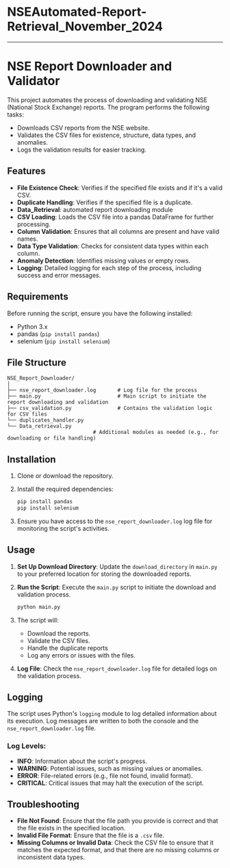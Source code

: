 # NSEAutomated-Report-Retrieval_November_2024

---

# NSE Report Downloader and Validator

This project automates the process of downloading and validating NSE (National Stock Exchange) reports. The program performs the following tasks:
- Downloads CSV reports from the NSE website.
- Validates the CSV files for existence, structure, data types, and anomalies.
- Logs the validation results for easier tracking.

## Features
- **File Existence Check**: Verifies if the specified file exists and if it's a valid CSV.
- **Duplicate Handling**: Verifies if the specified file is a duplicate.
- **Data_Retrieval**: automated report downloading module
- **CSV Loading**: Loads the CSV file into a pandas DataFrame for further processing.
- **Column Validation**: Ensures that all columns are present and have valid names.
- **Data Type Validation**: Checks for consistent data types within each column.
- **Anomaly Detection**: Identifies missing values or empty rows.
- **Logging**: Detailed logging for each step of the process, including success and error messages.

## Requirements
Before running the script, ensure you have the following installed:
- Python 3.x
- pandas (`pip install pandas`)
- selenium (`pip install selenium`)

## File Structure
```text
NSE_Report_Downloader/
│
├── nse_report_downloader.log       # Log file for the process
├── main.py                         # Main script to initiate the report downloading and validation
├── csv_validation.py               # Contains the validation logic for CSV files
└── duplicates_handler.py
└── Data_retrieval.py
                            # Additional modules as needed (e.g., for downloading or file handling)
```

## Installation
1. Clone or download the repository.
2. Install the required dependencies:

   ```bash
   pip install pandas
   pip install selenium
   ```

3. Ensure you have access to the `nse_report_downloader.log` log file for monitoring the script's activities.

## Usage
1. **Set Up Download Directory**: Update the `download_directory` in `main.py` to your preferred location for storing the downloaded reports.
2. **Run the Script**: Execute the `main.py` script to initiate the download and validation process.

   ```bash
   python main.py
   ```

3. The script will:
   - Download the reports.
   - Validate the CSV files.
   - Handle the duplicate reports
   - Log any errors or issues with the files.

4. **Log File**: Check the `nse_report_downloader.log` file for detailed logs on the validation process.

## Logging
The script uses Python's `logging` module to log detailed information about its execution. Log messages are written to both the console and the `nse_report_downloader.log` file.

### Log Levels:
- **INFO**: Information about the script's progress.
- **WARNING**: Potential issues, such as missing values or anomalies.
- **ERROR**: File-related errors (e.g., file not found, invalid format).
- **CRITICAL**: Critical issues that may halt the execution of the script.





## Troubleshooting
- **File Not Found**: Ensure that the file path you provide is correct and that the file exists in the specified location.
- **Invalid File Format**: Ensure that the file is a `.csv` file.
- **Missing Columns or Invalid Data**: Check the CSV file to ensure that it matches the expected format, and that there are no missing columns or inconsistent data types.



